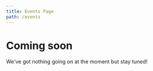 ```yaml
---
title: Events Page
path: /events
---
```


# Coming soon

We've got nothing going on at the moment but stay tuned!